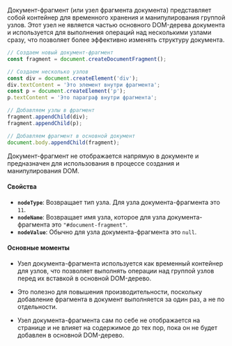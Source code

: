 Документ-фрагмент (или узел фрагмента документа) представляет собой контейнер для временного хранения и манипулирования группой узлов. Этот узел не является частью основного DOM-дерева документа и используется для выполнения операций над несколькими узлами сразу, что позволяет более эффективно изменять структуру документа.

```js
// Создаем новый документ-фрагмент
const fragment = document.createDocumentFragment();

// Создаем несколько узлов
const div = document.createElement('div');
div.textContent = 'Это элемент внутри фрагмента';
const p = document.createElement('p');
p.textContent = 'Это параграф внутри фрагмента';

// Добавляем узлы в фрагмент
fragment.appendChild(div);
fragment.appendChild(p);

// Добавляем фрагмент в основной документ
document.body.appendChild(fragment);

```

Документ-фрагмент не отображается напрямую в документе и предназначен для использования в процессе создания и манипулирования DOM.


#### Свойства

- **`nodeType`**: Возвращает тип узла. Для узла документа-фрагмента это `11`.
- **`nodeName`**: Возвращает имя узла, которое для узла документа-фрагмента это `"#document-fragment"`.
- **`nodeValue`**: Обычно для узла документа-фрагмента это `null`.

#### Основные моменты

- Узел документа-фрагмента используется как временный контейнер для узлов, что позволяет выполнять операции над группой узлов перед их вставкой в основной DOM-дерево.
    
- Это полезно для повышения производительности, поскольку добавление фрагмента в документ выполняется за один раз, а не по отдельности.
    
- Узел документа-фрагмента сам по себе не отображается на странице и не влияет на содержимое до тех пор, пока он не будет добавлен в основной DOM-дерево.
